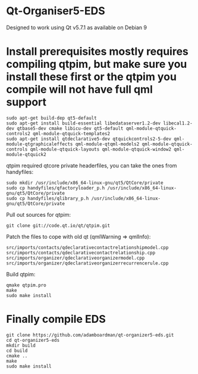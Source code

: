 # Qt-Organiser5-EDS

Designed to work using Qt v5.7.1 as available on Debian 9

# Install prerequisites mostly requires compiling qtpim, but make sure you install these first or the qtpim you compile will not have full qml support
```
sudo apt-get build-dep qt5-default
sudo apt-get install build-essential libedataserver1.2-dev libecal1.2-dev qtbase5-dev cmake libicu-dev qt5-default qml-module-qtquick-controls2 qml-module-qtquick-templates2
sudo apt-get install qtdeclarative5-dev qtquickcontrols2-5-dev qml-module-qtgraphicaleffects qml-module-qtqml-models2 qml-module-qtquick-controls qml-module-qtquick-layouts qml-module-qtquick-window2 qml-module-qtquick2
```
qtpim required qtcore private headerfiles, you can take the ones from handyfiles:
```
sudo mkdir /usr/include/x86_64-linux-gnu/qt5/QtCore/private
sudo cp handyfiles/qfactoryloader_p.h /usr/include/x86_64-linux-gnu/qt5/QtCore/private
sudo cp handyfiles/qlibrary_p.h /usr/include/x86_64-linux-gnu/qt5/QtCore/private
```

Pull out sources for qtpim:
```
git clone git://code.qt.io/qt/qtpim.git
```

Patch the files to cope with old qt (qmlWarning => qmlInfo):
```
src/imports/contacts/qdeclarativecontactrelationshipmodel.cpp
src/imports/contacts/qdeclarativecontactrelationship.cpp
src/imports/organizer/qdeclarativeorganizermodel.cpp
src/imports/organizer/qdeclarativeorganizerrecurrencerule.cpp
```

Build qtpim:
```
qmake qtpim.pro
make
sudo make install
```

# Finally compile EDS

```
git clone https://github.com/adamboardman/qt-organizer5-eds.git
cd qt-organizer5-eds
mkdir build
cd build
cmake ..
make
sudo make install
```

